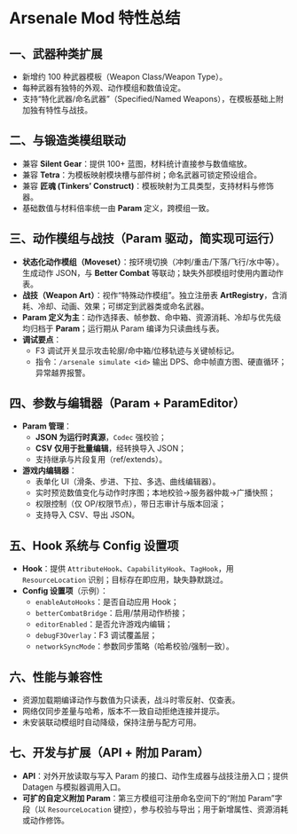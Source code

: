 # Arsenale Mod 特性总结

## 一、武器种类扩展
- 新增约 100 种武器模板（Weapon Class/Weapon Type）。
- 每种武器有独特的外观、动作模组和数值设定。
- 支持“特化武器/命名武器”（Specified/Named Weapons），在模板基础上附加独有特性与战技。

## 二、与锻造类模组联动
- 兼容 **Silent Gear**：提供 100+ 蓝图，材料统计直接参与数值缩放。
- 兼容 **Tetra**：为模板映射模块槽与部件树；命名武器可锁定预设组合。
- 兼容 **匠魂 (Tinkers’ Construct)**：模板映射为工具类型，支持材料与修饰器。
- 基础数值与材料倍率统一由 **Param** 定义，跨模组一致。

## 三、动作模组与战技（Param 驱动，简实现可运行）
- **状态化动作模组（Moveset）**：按环境切换（冲刺/重击/下落/飞行/水中等）。生成动作 JSON，与 **Better Combat** 等联动；缺失外部模组时使用内置动作表。
- **战技（Weapon Art）**：视作“特殊动作模组”。独立注册表 **ArtRegistry**，含消耗、冷却、动画、效果；可绑定到武器类或命名武器。
- **Param 定义为主**：动作选择表、帧参数、命中箱、资源消耗、冷却与优先级均归档于 **Param**；运行期从 Param 编译为只读曲线与表。
- **调试要点**：
  - F3 调试开关显示攻击轮廓/命中箱/位移轨迹与关键帧标记。
  - 指令：`/arsenale simulate <id>` 输出 DPS、命中帧直方图、硬直循环；异常越界报警。

## 四、参数与编辑器（Param + ParamEditor）
- **Param 管理**：
  - **JSON 为运行时真源**，`Codec` 强校验；
  - **CSV 仅用于批量编辑**，经转换导入 JSON；
  - 支持继承与片段复用（ref/extends）。
- **游戏内编辑器**：
  - 表单化 UI（滑条、步进、下拉、多选、曲线编辑器）。
  - 实时预览数值变化与动作时序图；本地校验→服务器仲裁→广播快照；
  - 权限控制（仅 OP/权限节点），带日志审计与版本回滚；
  - 支持导入 CSV、导出 JSON。

## 五、Hook 系统与 Config 设置项
- **Hook**：提供 `AttributeHook`、`CapabilityHook`、`TagHook`，用 `ResourceLocation` 识别；目标存在即应用，缺失静默跳过。
- **Config 设置项**（示例）：
  - `enableAutoHooks`：是否自动应用 Hook；
  - `betterCombatBridge`：启用/禁用动作桥接；
  - `editorEnabled`：是否允许游戏内编辑；
  - `debugF3Overlay`：F3 调试覆盖层；
  - `networkSyncMode`：参数同步策略（哈希校验/强制一致）。

## 六、性能与兼容性
- 资源加载期编译动作与数值为只读表，战斗时零反射、仅查表。
- 网络仅同步差量与哈希，版本不一致自动拒绝连接并提示。
- 未安装联动模组时自动降级，保持注册与配方可用。

## 七、开发与扩展（API + 附加 Param）
- **API**：对外开放读取与写入 Param 的接口、动作生成器与战技注册入口；提供 Datagen 与模拟器调用入口。
- **可扩的自定义附加 Param**：第三方模组可注册命名空间下的“附加 Param”字段（以 `ResourceLocation` 键控），参与校验与导出；用于新增属性、资源消耗或动作修饰。

